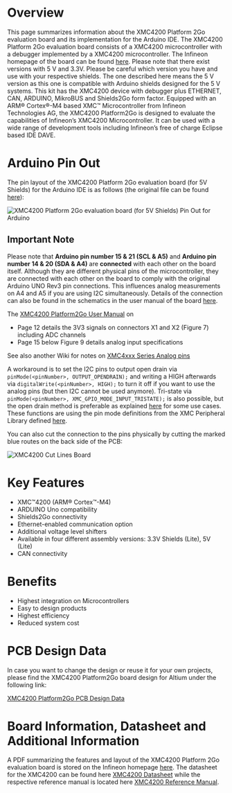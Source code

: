 # Overview
This page summarizes information about the XMC4200 Platform 2Go evaluation board and its implementation for the Arduino IDE. The XMC4200 Platform 2Go evaluation board consists of a XMC4200 microcontroller with a debugger implemented by a XMC4200 microcontroller. The Infineon homepage of the board can be found [here](https://www.infineon.com/cms/en/product/evaluation-boards/kit_xmc_plt2go_XMC4200/).
Please note that there exist versions with 5 V and 3.3V. Please be careful which version you have and use with your respective shields. The one described here means the 5 V version as this one is compatible with Arduino shields designed for the 5 V systems.
This kit has the XMC4200 device with debugger plus ETHERNET, CAN, ARDUINO, MikroBUS and Shields2Go form factor. 
Equipped with an ARM® Cortex®-M4 based XMC™ Microcontroller from Infineon Technologies AG, the XMC4200 Platform2Go is designed to evaluate the capabilities of Infineon’s XMC4200  Microcontroller. It can be used with a wide range of development tools including Infineon’s free of charge Eclipse based IDE DAVE. 

# Arduino Pin Out
The pin layout of the XMC4200 Platform 2Go evaluation board (for 5V Shields) for the Arduino IDE is as follows (the original file can be found [here](https://github.com/Infineon/Assets/blob/version-2.x/Pictures/xmc4200_platform2go_PO_v2.png)):

![XMC4200 Platform 2Go evaluation board (for 5V Shields) Pin Out for Arduino](https://github.com/Infineon/Assets/blob/version-2.x/Pictures/xmc4200_platform2go_PO_v2.png)

## Important Note

Please note that **Arduino pin number 15 & 21 (SCL & A5)** and **Arduino pin number 14 & 20 (SDA & A4)** are **connected** with each other on the board itself. 
Although they are different physical pins of the microcontroller, they are connected with each other on the board to comply with the original Arduino UNO Rev3 pin connections. This influences analog measurements on A4 and A5 if you are using I2C simultaneously.
Details of the connection can also be found in the schematics in the user manual of the board [here](https://www.infineon.com/dgdl/Infineon-XMC4200_Platform2Go-UserManual-v01_00-EN.pdf?fileId=5546d4626f229553016f8fc159482c94).

The [XMC4200 Platform2Go User Manual](https://www.infineon.com/dgdl/Infineon-XMC4200_Platform2Go-UserManual-v01_00-EN.pdf?fileId=5546d4626f229553016f8fc159482c94) on 
- Page 12 details the 3V3 signals on connectors X1 and X2 (Figure 7) including ADC channels
- Page 15 below Figure 9 details analog input specifications

See also another Wiki for notes on [XMC4xxx Series Analog pins](https://github.com/techpaul/XMC-for-Arduino/wiki/XMC4xxx-Series-Analog-pins "XMC4xxx series analogue pin WARNINGS")

A workaround is to set the I2C pins to output open drain via `pinMode(<pinNumber>, OUTPUT_OPENDRAIN);` and writing a HIGH afterwards via `digitalWrite(<pinNumber>, HIGH);` to turn it off if you want to use the analog pins (but then I2C cannot be used anymore). Tri-state via `pinMode(<pinNumber>, XMC_GPIO_MODE_INPUT_TRISTATE);` is also possible, but the open drain method is preferable as explained [here](https://github.com/Infineon/XMC-for-Arduino/issues/164#issuecomment-714804397) for some use cases. These functions are using the pin mode definitions from the XMC Peripheral Library defined [here](https://github.com/Infineon/XMC-for-Arduino/blob/0dcbd5822cb59d12a7bdae776d307fae9c607ed7/cores/xmc_lib/XMCLib/inc/xmc4_gpio.h#L206).

You can also cut the connection to the pins physically by cutting the marked blue routes on the back side of the PCB:

![XMC4200 Cut Lines Board](https://github.com/Infineon/Assets/raw/version-2.x/Pictures/xmc4200_platform2go_layout.PNG)

# Key Features
* XMC™4200 (ARM® Cortex™-M4)
* ARDUINO Uno compatibility
* Shields2Go connectivity
* Ethernet-enabled communication option
* Additional voltage level shifters
* Available in four different assembly versions: 3.3V Shields (Lite), 5V (Lite)
* CAN connectivity

# Benefits 
* Highest integration on Microcontrollers
* Easy to design products
* Highest efficiency
* Reduced system cost

# PCB Design Data
In case you want to change the design or reuse it for your own projects, please find the XMC4200 Platform2Go board design for Altium under the following link:

[XMC4200 Platform2Go PCB Design Data](https://www.infineon.com/dgdl/Infineon-XMC4200_Platform2Go-PCBDesignData-v01_00-EN.zip?fileId=5546d46277921c32017795dcc9cd4686)

# Board Information, Datasheet and Additional Information
A PDF summarizing the features and layout of the XMC4200 Platform 2Go evaluation board is stored on the Infineon homepage [here](https://www.infineon.com/dgdl/Infineon-XMC4200_Platform2Go-UserManual-v01_00-EN.pdf?fileId=5546d4626f229553016f8fca76c12c96).
The datasheet for the XMC4200 can be found here [XMC4200 Datasheet](https://www.infineon.com/dgdl/Infineon-XMC4100_XMC4200_DS-DS-v01_04-EN.pdf?fileId=5546d462696dbf120169817056f938ff) while the respective reference manual is located here [XMC4200 Reference Manual](https://www.infineon.com/dgdl/Infineon-xmc4100_xmc4200_rm_v1.6_2016-UM-v01_06-EN.pdf?fileId=db3a30433afc7e3e013b3c44ccd35c20).

